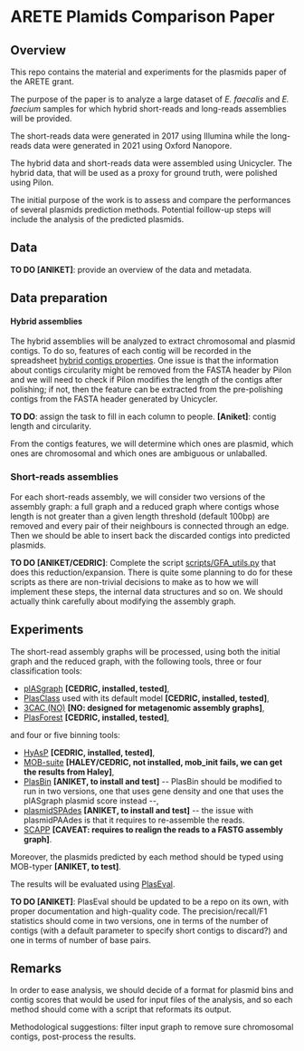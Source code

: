 # ARETE Plamids Comparison Paper
## Overview

This repo contains the material and experiments for the plasmids paper of the ARETE grant.

The purpose of the paper is to analyze a large dataset of *E. faecalis* and *E. faecium* samples for which hybrid short-reads and long-reads assemblies will be provided.  

The short-reads data were generated in 2017 using Illumina while the long-reads data were generated in 2021 using Oxford Nanopore.

The hybrid data and short-reads data were assembled using Unicycler. The hybrid data, that will be used as a proxy for ground truth, were polished using Pilon.

The initial purpose of the work is to assess and compare the performances of several plasmids prediction methods. Potential foillow-up steps will include the analysis of the predicted plasmids.

## Data

**TO DO [ANIKET]**: provide an overview of the data and metadata. 

## Data preparation

#### Hybrid assemblies

The hybrid assemblies will be analyzed to extract chromosomal and plasmid contigs. To do so, features of each contig will be recorded in the spreadsheet
<a href="https://docs.google.com/spreadsheets/d/1TYZfiw3Tucnz9zZE81R3uaRorE0WGbjU6eGbrT2gTYI">hybrid contigs properties</a>. One issue is that the information about contigs circularity might be removed from the FASTA header by Pilon and we will need to check if Pilon modifies the length of the contigs after polishing; if not, then the feature can be extracted from the pre-polishing contigs from the FASTA header generated by Unicycler.

**TO DO**: assign the task to fill in each column to people. **[Aniket]**: contig length and circularity.

From the contigs features, we will determine which ones are plasmid, which ones are chromosomal and which ones are ambiguous or unlaballed.

### Short-reads assemblies

For each short-reads assembly, we will consider two versions of the assembly graph: a full graph and a reduced graph where contigs whose length is not greater than a given length threshold (default 100bp) are removed and every pair of their neighbours is connected through an edge. Then we should be able to insert back the discarded contigs into predicted plasmids.

**TO DO [ANIKET/CEDRIC]**:  Complete the script [scripts/GFA_utils.py](scripts/GFA_utils.py) that does this reduction/expansion. There is quite some planning to do for these scripts as there are non-trivial decisions to make as to how we will implement these steps, the internal data structures and so on. We should actually think carefully about modifying the assembly graph.

## Experiments

The short-read assembly graphs will be processed, using both the initial graph and the reduced graph, with the following tools, three or four classification tools:
- <a href="https://github.com/cchauve/plASgraph">plASgraph</a> **[CEDRIC, installed, tested]**,
- <a href="https://github.com/Shamir-Lab/PlasClass">PlasClass</a> used with its default model **[CEDRIC, installed, tested]**,
- <a href="https://github.com/Shamir-Lab/3CAC">3CAC (NO)</a> **[NO: designed for metagenomic assembly graphs]**,
- <a href="https://github.com/leaemiliepradier/PlasForest">PlasForest</a> **[CEDRIC, installed, tested]**,  

and four or five binning tools:  
- <a href="https://github.com/cchauve/HyAsP">HyAsP</a> **[CEDRIC, installed, tested]**,
- <a href="https://github.com/phac-nml/mob-suite">MOB-suite</a> **[HALEY/CEDRIC, not installed, mob_init fails, we can get the results from Haley]**,
- <a href="https://github.com/cchauve/PlasBin">PlasBin</a> **[ANIKET, to install and test]** -- PlasBin should be modified to run in two versions, one that uses gene density and one that uses the plASgraph plasmid score instead --,
- <a href="https://cab.spbu.ru/software/plasmid-spades/">plasmidSPAdes</a> **[ANIKET, to install and test]** -- the issue with plasmidPAAdes is that it requires to re-assemble the reads.
- <a href="https://github.com/Shamir-Lab/SCAPP">SCAPP</a> **[CAVEAT: requires to realign the reads to a FASTG assembly graph]**.

Moreover, the plasmids predicted by each method should be typed using MOB-typer **[ANIKET, to test]**.

The results will be evaluated using <a href="https://github.com/acme92/PlasEval">PlasEval</a>.

**TO DO [ANIKET]**: PlasEval should be updated to be a repo on its own, with proper documentation and high-quality code.  The precision/recall/F1 statistics should come in two versions, one in terms of the number of contigs (with a default parameter to specify short contigs to discard?) and one in terms of number of base pairs.

## Remarks

In order to ease analysis, we should decide of a format for plasmid bins and contig scores that would be used for input files of the analysis, and so each method should come with a script that reformats its output.  

Methodological suggestions: filter input graph to remove sure chromosomal contigs, post-process the results.
